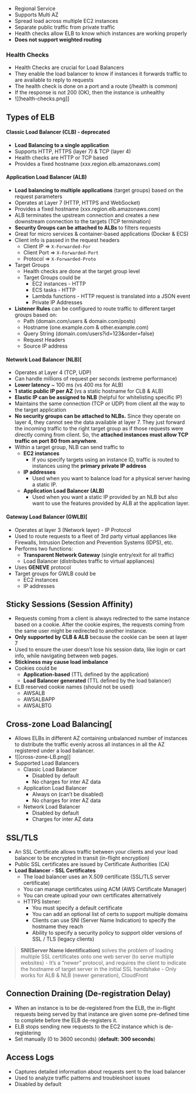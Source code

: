 - Regional Service
- Supports Multi AZ
- Spread load across multiple EC2 instances
- Separate public traffic from private traffic
- Health checks allow ELB to know which instances are working properly
- **Does not support weighted routing**

### Health Checks

- Health Checks are crucial for Load Balancers
- They enable the load balancer to know if instances it forwards traffic to are available to reply to requests
- The health check is done on a port and a route (/health is common)
- If the response is not 200 (OK), then the instance is unhealthy
- ![[health-checks.png]]
## Types of ELB

#### Classic Load Balancer (CLB) - deprecated

- **Load Balancing to a single application**
- Supports HTTP, HTTPS (layer 7) & TCP (layer 4)
- Health checks are HTTP or TCP based
- Provides a fixed hostname (xxx.region.elb.amazonaws.com)

#### Application Load Balancer (ALB)

- **Load balancing to multiple applications** (target groups) based on the request parameters
- Operates at Layer 7 (HTTP, HTTPS and WebSocket)
- Provides a fixed hostname (xxx.region.elb.amazonaws.com)
- ALB terminates the upstream connection and creates a new downstream connection to the targets (TCP termination)
- **Security Groups can be attached to ALBs** to filters requests
- Great for micro services & container-based applications (Docker & ECS)
- Client info is passed in the request headers
    - Client IP => `X-Forwarded-For`
    - Client Port => `X-Forwarded-Port`
    - Protocol => `X-Forwarded-Proto`
- Target Groups
    - Health checks are done at the target group level
    - Target Groups could be
        - EC2 instances - HTTP
        - ECS tasks - HTTP
        - Lambda functions - HTTP request is translated into a JSON event
        - Private IP Addresses
- **Listener Rules** can be configured to route traffic to different target groups based on:
    - Path (domain.com/users & domain.com/posts)
    - Hostname (one.example.com & other.example.com)
    - Query String (domain.com/users?id=123&order=false)
    - Request Headers
    - Source IP address

#### Network Load Balancer (NLB)[

- Operates at Layer 4 (TCP, UDP)
- Can handle millions of request per seconds (extreme performance)
- **Lower latency** ~ 100 ms (vs 400 ms for ALB)
- **1 static public IP per AZ** (vs a static hostname for CLB & ALB)
- **Elastic IP can be assigned to NLB** (helpful for whitelisting specific IP)
- Maintains the same connection (TCP or UDP) from client all the way to the target application
- **No security groups can be attached to NLBs.** Since they operate on layer 4, they cannot see the data available at layer 7. They just forward the incoming traffic to the right target group as if those requests were directly coming from client. So, the **attached instances must allow TCP traffic on port 80 from anywhere**.
- Within a target group, NLB can send traffic to
    - **EC2 instances**
        - If you specify targets using an instance ID, traffic is routed to instances using the **primary private IP address**
    - **IP addresses**
        - Used when you want to balance load for a physical server having a static IP.
    - **Application Load Balancer (ALB)**
        - Used when you want a static IP provided by an NLB but also want to use the features provided by ALB at the application layer.

#### Gateway Load Balancer (GWLB)[

- Operates at layer 3 (Network layer) - IP Protocol
- Used to route requests to a fleet of 3rd party virtual appliances like Firewalls, Intrusion Detection and Prevention Systems (IDPS), etc.
- Performs two functions:
    - **Transparent Network Gateway** (single entry/exit for all traffic)
    - Load Balancer (distributes traffic to virtual appliances)
- Uses **GENEVE** protocol
- Target groups for GWLB could be
    - EC2 instances
    - IP addresses

## Sticky Sessions (Session Affinity)

- Requests coming from a client is always redirected to the same instance based on a cookie. After the cookie expires, the requests coming from the same user might be redirected to another instance.
- **Only supported by CLB & ALB** because the cookie can be seen at layer 7
- Used to ensure the user doesn’t lose his session data, like login or cart info, while navigating between web pages.
- **Stickiness may cause load imbalance**
- Cookies could be
    - **Application-based** (TTL defined by the application)
    - **Load Balancer generated** (TTL defined by the load balancer)
- ELB reserved cookie names (should not be used)
    - AWSALB
    - AWSALBAPP
    - AWSALBTG

## Cross-zone Load Balancing[

- Allows ELBs in different AZ containing unbalanced number of instances to distribute the traffic evenly across all instances in all the AZ registered under a load balancer.
- ![[cross-zone-LB.png]]
- Supported Load Balancers
    - Classic Load Balancer
        - Disabled by default
        - No charges for inter AZ data
    - Application Load Balancer
        - Always on (can’t be disabled)
        - No charges for inter AZ data
    - Network Load Balancer
        - Disabled by default
        - Charges for inter AZ data

## SSL/TLS

- An SSL Certificate allows traffic between your clients and your load balancer to be encrypted in transit (in-flight encryption)
- Public SSL certificates are issued by Certificate Authorities (CA)
- **Load Balancer - SSL Certificates**
	- The load balancer uses an X.509 certificate (SSL/TLS server certificate)
	- You can manage certificates using ACM (AWS Certificate Manager)
	- You can create upload your own certificates alternatively
	- HTTPS listener:
		- You must specify a default certificate
		- You can add an optional list of certs to support multiple domains
		- Clients can use SNI (Server Name Indication) to specify the hostname they reach
		- Ability to specify a security policy to support older versions of SSL / TLS (legacy clients)
> **SNI(Server Name Identification)** solves the problem of loading multiple SSL certificates onto one web server (to serve multiple websites)
	- It’s a “newer” protocol, and requires the client to indicate the hostname of target server in the initial SSL handshake
	- Only works for ALB & NLB (newer generation), CloudFront

## Connection Draining (De-registration Delay)

- When an instance is to be de-registered from the ELB, the in-flight requests being served by that instance are given some pre-defined time to complete before the ELB de-registers it.
- ELB stops sending new requests to the EC2 instance which is de-registering
- Set manually (0 to 3600 seconds) (**default: 300 seconds**)

## Access Logs

- Captures detailed information about requests sent to the load balancer
- Used to analyze traffic patterns and troubleshoot issues
- Disabled by default
